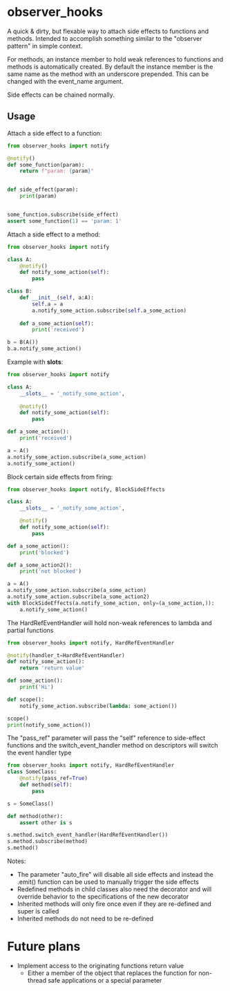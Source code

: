 # observer_hooks
A quick & dirty, but flexable way to attach side effects to functions and methods.
Intended to accomplish something similar to the "observer pattern" in simple context.

For methods, an instance member to hold weak references to functions and methods is automatically created. By default
the instance member is the same name as the method with an underscore prepended. This can be changed with the event_name
argument.

Side effects can be chained normally.

## Usage

Attach a side effect to a function:
```python
from observer_hooks import notify

@notify()
def some_function(param):
    return f"param: {param}"


def side_effect(param):
    print(param)


some_function.subscribe(side_effect)
assert some_function(1) == 'param: 1'
```

Attach a side effect to a method:
```python
from observer_hooks import notify

class A:
    @notify()
    def notify_some_action(self):
        pass

class B:
    def __init__(self, a:A):
        self.a = a
        a.notify_some_action.subscribe(self.a_some_action)
    
    def a_some_action(self):
        print('received')

b = B(A())
b.a.notify_some_action()
```

Example with __slots__:
```python
from observer_hooks import notify

class A:
    __slots__ = '_notify_some_action',
    
    @notify()
    def notify_some_action(self):
        pass

def a_some_action():
    print('received')

a = A()
a.notify_some_action.subscribe(a_some_action)
a.notify_some_action()
```

Block certain side effects from firing:
```python
from observer_hooks import notify, BlockSideEffects

class A:
    __slots__ = '_notify_some_action',

    @notify()
    def notify_some_action(self):
        pass

def a_some_action():
    print('blocked')

def a_some_action2():
    print('not blocked')

a = A()
a.notify_some_action.subscribe(a_some_action)
a.notify_some_action.subscribe(a_some_action2)
with BlockSideEffects(a.notify_some_action, only=(a_some_action,)):
    a.notify_some_action()
```

The HardRefEventHandler will hold non-weak references to lambda and partial functions
```python
from observer_hooks import notify, HardRefEventHandler

@notify(handler_t=HardRefEventHandler)
def notify_some_action():
    return 'return value'

def some_action():
    print('Hi')

def scope():
    notify_some_action.subscribe(lambda: some_action())

scope()
print(notify_some_action())
```

The "pass_ref" parameter will pass the "self" reference to side-effect functions and the switch_event_handler method on descriptors will switch the event handler type
```python
from observer_hooks import notify, HardRefEventHandler
class SomeClass:
    @notify(pass_ref=True)
    def method(self):
        pass

s = SomeClass()

def method(other):
    assert other is s

s.method.switch_event_handler(HardRefEventHandler())
s.method.subscribe(method)
s.method()
```

Notes:
- The parameter "auto_fire" will disable all side effects and instead the .emit() function can be used to manually trigger the side effects
- Redefined methods in child classes also need the decorator and will override behavior to the specifications of the new decorator
- Inherited methods will only fire once even if they are re-defined and super is called
- Inherited methods do not need to be re-defined

# Future plans

- Implement access to the originating functions return value
  - Either a member of the object that replaces the function for non-thread safe applications or a special parameter
